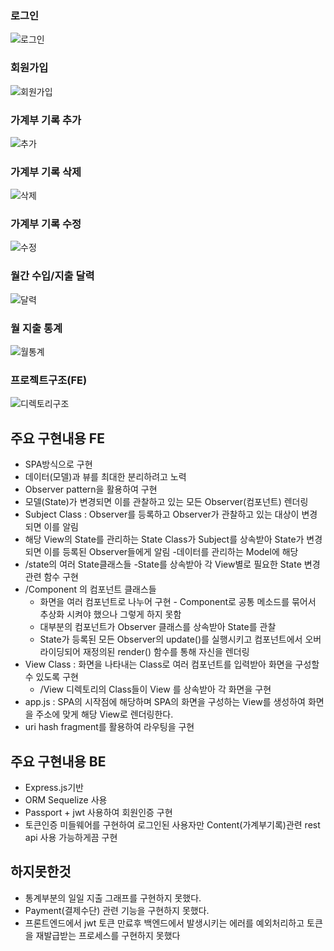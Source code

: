 

### 로그인
![로그인](https://user-images.githubusercontent.com/22471977/96086507-6d685180-0efd-11eb-9367-ba81cbb2b8ac.gif)
### 회원가입
![회원가입](https://user-images.githubusercontent.com/22471977/96087226-7e659280-0efe-11eb-9415-ddb0a335962a.gif)
### 가계부 기록 추가 
![추가](https://user-images.githubusercontent.com/22471977/96086514-6e997e80-0efd-11eb-8b60-3be8fbc0b170.gif)
### 가계부 기록 삭제
![삭제](https://user-images.githubusercontent.com/22471977/96086516-6f321500-0efd-11eb-9799-4c44de32bc38.gif)
### 가계부 기록 수정 
![수정](https://user-images.githubusercontent.com/22471977/96086518-6fcaab80-0efd-11eb-986b-11fbff04581d.gif)
### 월간 수입/지출 달력 
![달력](https://user-images.githubusercontent.com/22471977/96086523-6fcaab80-0efd-11eb-98e0-8cfea74d8681.gif)
### 월 지출 통계
![월통계](https://user-images.githubusercontent.com/22471977/96086524-70634200-0efd-11eb-9f73-27eb3dcca49b.gif)


### 프로젝트구조(FE)
![디렉토리구조](https://user-images.githubusercontent.com/22471977/96087489-e4eab080-0efe-11eb-9d14-203c621c362c.PNG)


## 주요 구현내용 FE
- SPA방식으로 구현
- 데이터(모델)과  뷰를 최대한 분리하려고 노력
- Observer pattern을 활용하여 구현
- 모델(State)가 변경되면 이를 관찰하고 있는 모든 Observer(컴포넌트) 렌더링
- Subject Class : Observer를 등록하고 Observer가 관찰하고 있는 대상이 변경되면 이를 알림
- 해당 View의 State를 관리하는 State Class가 Subject를 상속받아 State가 변경되면 이를 등록된 Observer들에게 알림
  -데이터를 관리하는 Model에 해당
- /state의 여러 State클래스들
  -State를 상속받아 각 View별로 필요한 State 변경 관련 함수 구현
- /Component 의 컴포넌트 클래스들
  - 화면을 여러 컴포넌트로 나누어 구현 - Component로 공통 메소드를 묶어서 추상화 시켜야 했으나 그렇게 하지 못함
  - 대부분의 컴포넌트가 Observer 클래스를 상속받아 State를 관찰
  - State가 등록된 모든 Observer의 update()를 실행시키고 컴포넌트에서 오버라이딩되어 재정의된 render() 함수를 통해 자신을 렌더링
- View Class :  화면을 나타내는 Class로 여러 컴포넌트를 입력받아 화면을 구성할 수 있도록 구현
  -  /View 디렉토리의 Class들이 View 를 상속받아 각 화면을 구현
- app.js : SPA의 시작점에 해당하며 SPA의 화면을 구성하는 View를 생성하여 화면을 주소에 맞게 해당 View로 렌더링한다.
- uri hash fragment를 활용하여 라우팅을 구현
## 주요 구현내용 BE
- Express.js기반
- ORM Sequelize 사용
- Passport + jwt 사용하여 회원인증 구현
- 토큰인증 미들웨어를 구현하여 로그인된 사용자만 Content(가계부기록)관련 rest api 사용 가능하게끔 구현
## 하지못한것
- 통계부분의 일일 지출 그래프를 구현하지 못했다.
- Payment(결제수단) 관련 기능을 구현하지 못했다.
- 프론트엔드에서 jwt 토큰 만료후 백엔드에서 발생시키는 에러를 예외처리하고 토큰을 재발급받는 프로세스를 구현하지 못했다


